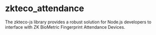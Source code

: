 # zkteco_attendance
The zkteco-js library provides a robust solution for Node.js developers to interface with ZK BioMetric Fingerprint Attendance Devices.

